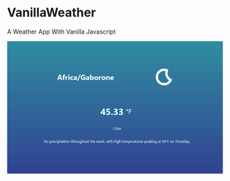 # VanillaWeather
A Weather App With Vanilla Javascript

![Alt text](/screenshot.png?raw=true "Screenshot")
